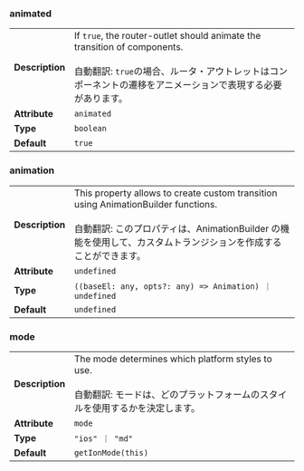 

### animated 

| | |
| --- | --- |
| **Description** | If `true`, the router-outlet should animate the transition of components.<br /><br />自動翻訳: `true`の場合、ルータ・アウトレットはコンポーネントの遷移をアニメーションで表現する必要があります。 |
| **Attribute** | `animated` |
| **Type** | `boolean` |
| **Default** | `true` |



### animation 

| | |
| --- | --- |
| **Description** | This property allows to create custom transition using AnimationBuilder functions.<br /><br />自動翻訳: このプロパティは、AnimationBuilder の機能を使用して、カスタムトランジションを作成することができます。 |
| **Attribute** | `undefined` |
| **Type** | `((baseEl: any, opts?: any) => Animation) ｜ undefined` |
| **Default** | `undefined` |



### mode 

| | |
| --- | --- |
| **Description** | The mode determines which platform styles to use.<br /><br />自動翻訳: モードは、どのプラットフォームのスタイルを使用するかを決定します。 |
| **Attribute** | `mode` |
| **Type** | `"ios" ｜ "md"` |
| **Default** | `getIonMode(this)` |

